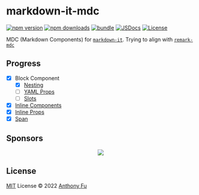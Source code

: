 # markdown-it-mdc

[![npm version][npm-version-src]][npm-version-href]
[![npm downloads][npm-downloads-src]][npm-downloads-href]
[![bundle][bundle-src]][bundle-href]
[![JSDocs][jsdocs-src]][jsdocs-href]
[![License][license-src]][license-href]

MDC (Markdown Components) for [`markdown-it`](https://github.com/markdown-it/markdown-it). Trying to align with [`remark-mdc`](https://remark-mdc.nuxt.space/)

## Progress

- [x] Block Component
  - [x] [Nesting](https://remark-mdc.nuxt.space/#nesting)
  - [ ] [YAML Props](https://remark-mdc.nuxt.space/#yaml-props)
  - [ ] [Slots](https://remark-mdc.nuxt.space/#slots)
- [x] [Inline Components](https://remark-mdc.nuxt.space/#inline-components)
- [x] [Inline Props](https://remark-mdc.nuxt.space/#inline-props)
- [x] [Span](https://remark-mdc.nuxt.space/#span)

## Sponsors

<p align="center">
  <a href="https://cdn.jsdelivr.net/gh/antfu/static/sponsors.svg">
    <img src='https://cdn.jsdelivr.net/gh/antfu/static/sponsors.svg'/>
  </a>
</p>

## License

[MIT](./LICENSE) License © 2022 [Anthony Fu](https://github.com/antfu)

<!-- Badges -->

[npm-version-src]: https://img.shields.io/npm/v/markdown-it-mdc?style=flat&colorA=080f12&colorB=1fa669
[npm-version-href]: https://npmjs.com/package/markdown-it-mdc
[npm-downloads-src]: https://img.shields.io/npm/dm/markdown-it-mdc?style=flat&colorA=080f12&colorB=1fa669
[npm-downloads-href]: https://npmjs.com/package/markdown-it-mdc
[bundle-src]: https://img.shields.io/bundlephobia/minzip/markdown-it-mdc?style=flat&colorA=080f12&colorB=1fa669&label=minzip
[bundle-href]: https://bundlephobia.com/result?p=markdown-it-mdc
[license-src]: https://img.shields.io/github/license/antfu/markdown-it-mdc.svg?style=flat&colorA=080f12&colorB=1fa669
[license-href]: https://github.com/antfu/markdown-it-mdc/blob/main/LICENSE
[jsdocs-src]: https://img.shields.io/badge/jsdocs-reference-080f12?style=flat&colorA=080f12&colorB=1fa669
[jsdocs-href]: https://www.jsdocs.io/package/markdown-it-mdc
